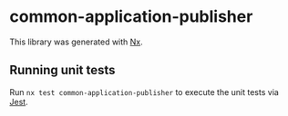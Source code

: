 # common-application-publisher

This library was generated with [Nx](https://nx.dev).

## Running unit tests

Run `nx test common-application-publisher` to execute the unit tests via [Jest](https://jestjs.io).
